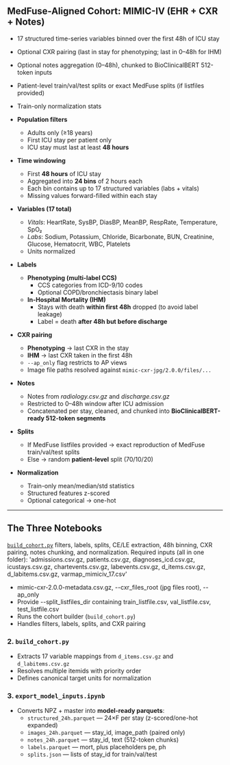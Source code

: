## MedFuse-Aligned Cohort: MIMIC-IV (EHR + CXR + Notes)

- 17 structured time-series variables binned over the first 48h of ICU stay
- Optional CXR pairing (last in stay for phenotyping; last in 0–48h for IHM)
- Optional notes aggregation (0–48h), chunked to BioClinicalBERT 512-token inputs
- Patient-level train/val/test splits or exact MedFuse splits (if listfiles provided)
- Train-only normalization stats
  
- **Population filters**
  - Adults only (≥18 years)
  - First ICU stay per patient only
  - ICU stay must last at least **48 hours**

- **Time windowing**
  - First **48 hours** of ICU stay
  - Aggregated into **24 bins** of 2 hours each
  - Each bin contains up to 17 structured variables (labs + vitals)
  - Missing values forward-filled within each stay

- **Variables (17 total)**
  - *Vitals*: HeartRate, SysBP, DiasBP, MeanBP, RespRate, Temperature, SpO₂  
  - *Labs*: Sodium, Potassium, Chloride, Bicarbonate, BUN, Creatinine, Glucose, Hematocrit, WBC, Platelets  
  - Units normalized 

- **Labels**
  - **Phenotyping (multi-label CCS)**  
    - CCS categories from ICD-9/10 codes  
    - Optional COPD/bronchiectasis binary label
  - **In-Hospital Mortality (IHM)**  
    - Stays with death **within first 48h** dropped (to avoid label leakage)  
    - Label = death **after 48h but before discharge**

- **CXR pairing**
  - **Phenotyping** → last CXR in the stay  
  - **IHM** → last CXR taken in the first 48h  
  - `--ap_only` flag restricts to AP views  
  - Image file paths resolved against `mimic-cxr-jpg/2.0.0/files/...`

- **Notes**
  - Notes from *radiology.csv.gz* and *discharge.csv.gz*  
  - Restricted to 0–48h window after ICU admission  
  - Concatenated per stay, cleaned, and chunked into **BioClinicalBERT-ready 512-token segments**

- **Splits**
  - If MedFuse listfiles provided → exact reproduction of MedFuse train/val/test splits  
  - Else → random **patient-level** split (70/10/20)

- **Normalization**
  - Train-only mean/median/std statistics  
  - Structured features z-scored  
  - Optional categorical → one-hot

---

## The Three Notebooks

[`build_cohort.py`](MIMIC-IV/cohort/build_cohort.py)
filters, labels, splits, CE/LE extraction, 48h binning, CXR pairing, notes chunking, and normalization.
Required inputs (all in one folder):
'admissions.csv.gz, patients.csv.gz, diagnoses_icd.csv.gz,
icustays.csv.gz, chartevents.csv.gz, labevents.csv.gz,
d_items.csv.gz, d_labitems.csv.gz, varmap_mimiciv_17.csv' 
- mimic-cxr-2.0.0-metadata.csv.gz, --cxr_files_root (jpg files root), --ap_only
- Provide --split_listfiles_dir containing train_listfile.csv, val_listfile.csv, test_listfile.csv
- Runs the cohort builder (`build_cohort.py`)
- Handles filters, labels, splits, and CXR pairing

### 2. `build_cohort.py`
- Extracts 17 variable mappings from `d_items.csv.gz` and `d_labitems.csv.gz`
- Resolves multiple itemids with priority order
- Defines canonical target units for normalization

### 3. `export_model_inputs.ipynb`
- Converts NPZ + master into **model-ready parquets**:
  - `structured_24h.parquet` — 24×F per stay (z-scored/one-hot expanded)
  - `images_24h.parquet` — stay_id, image_path (paired only)
  - `notes_24h.parquet` — stay_id, text (512-token chunks)
  - `labels.parquet` — mort, plus placeholders pe, ph
  - `splits.json` — lists of stay_id for train/val/test


